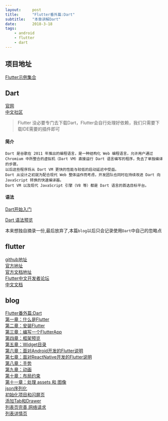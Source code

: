 ```yaml
---
layout:     post
title:      "Flutter番外篇:Dart"
subtitle:   "本章讲解Dart"
date:       2018-3-18
tags:
    - android
    - flutter
    - dart
---
```


## 项目地址

[Flutter示例集合](https://github.com/7449/flutter_example)

## Dart

[官网](hhttps://www.dartlang.org/)<br>
[中文社区](http://www.cndartlang.com/)<br>


> Flutter 没必要专门去下载Dart，Flutter会自行处理好依赖，我们只需要下载IDE需要的插件即可


#### 简介

    Dart 是谷歌在 2011 年推出的编程语言，是一种结构化 Web 编程语言，允许用户通过 Chromium 中所整合的虚拟机（Dart VM）直接运行 Dart 语言编写的程序，免去了单独编译的步骤。
    以后这些程序将从 Dart VM 更快的性能与较低的启动延迟中受益。
    Dart 从设计之初就为配合现代 Web 整体运作而考虑，开发团队也同时在持续改进 Dart 向 JavaScript 转换的快速编译器。
    Dart VM 以及现代 JavaScript 引擎（V8 等）都是 Dart 语言的首选目标平台。

#### 语法


[Dart开始入门](http://dart.goodev.org/guides/get-started)

[Dart 语法预览](http://dart.goodev.org/guides/language/language-tour)


本来想独自摘录一份,最后放弃了,本篇`blog`以后只会记录使用`Dart`中自己的忽略点

## flutter

[github地址](https://github.com/flutter/flutter)<br>
[官方地址](https://flutter.io/)<br>
[官方文档地址](https://flutter.io/docs/)<br>
[Flutter中文开发者论坛](http://flutter-dev.com/)<br>
[中文文档](http://doc.flutter-dev.cn/)<br>

## blog

[Flutter番外篇:Dart](https://7449.github.io/2018/03/18/android_flutter_dart.html)<br>
[第一章：什么是Flutter](https://7449.github.io/2018/03/19/android_flutter_1.html)<br>
[第二章：安装Flutter](https://7449.github.io/2018/03/19/android_flutter_2.html)<br>
[第三章：编写一个FlutterApp](https://7449.github.io/2018/03/26/android_flutter_3.html)<br>
[第四章：框架预览](https://7449.github.io/2018/03/26/android_flutter_4.html)<br>
[第五章：Widget目录](https://7449.github.io/2018/04/12/android_flutter_5.html)<br>
[第六章：面对Android开发的Flutter说明](https://7449.github.io/2018/04/16/android_flutter_6.html)<br>
[第七章：面对ReactNative开发的Flutter说明](https://7449.github.io/2018/04/17/android_flutter_7.html)<br>
[第八章：手势](https://7449.github.io/2018/04/20/android_flutter_8.html)<br>
[第九章：动画](https://7449.github.io/2018/04/20/android_flutter_9.html)<br>
[第十章：布局约束](https://7449.github.io/2018/04/21/android_flutter_10.html)<br>
[第十一章：处理 assets 和 图像](https://7449.github.io/2018/04/22/android_flutter_11.html)<br>
[json序列化](https://7449.github.io/2018/05/02/android_flutter_json_serializable.html)<br>
[初始化项目和闪屏页](https://7449.github.io/2018/04/23/android_flutter_splash.html)<br>
[添加Tab和Drawer](https://7449.github.io/2018/04/24/android_flutter_drawer.html)<br>
[列表页完善,网络请求](https://7449.github.io/2018/04/24/android_flutter_net_list.html)<br>
[列表详情页](https://7449.github.io/2018/04/25/android_flutter_net_list_detail.html)<br>
